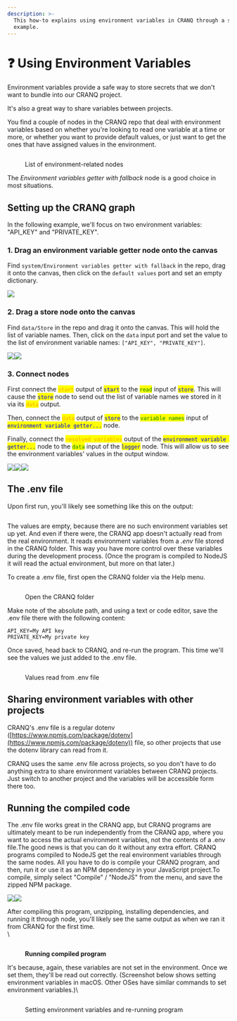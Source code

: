 ```yaml
---
description: >-
  This how-to explains using environment variables in CRANQ through a simple
  example.
---
```


# ❓ Using Environment Variables

Environment variables provide a safe way to store secrets that we don't want to bundle into our CRANQ project.

It's also a great way to share variables between projects.

You find a couple of nodes in the CRANQ repo that deal with environment variables based on whether you're looking to read one variable at a time or more, or whether you want to provide default values, or just want to get the ones that have assigned values in the environment.

<figure><img src="../.gitbook/assets/Screenshot 2022-09-18 at 11.50.53 (1).png" alt=""><figcaption><p>List of environment-related nodes</p></figcaption></figure>

The _Environment variables getter with fallback_ node is a good choice in most situations.

## **Setting up the CRANQ graph**

In the following example, we'll focus on two environment variables: "API\_KEY" and "PRIVATE\_KEY".

### **1. Drag an environment variable getter node onto the canvas**

Find `system/Environment variables getter with fallback` in the repo, drag it onto the canvas, then click on the `default values` port and set an empty dictionary.

<img src="../.gitbook/assets/image (6) (1).png" alt="" data-size="original">![](<../.gitbook/assets/image (1) (1).png>)

### **2. Drag a store node onto the canvas**

Find `data/Store` in the repo and drag it onto the canvas. This will hold the list of variable names. Then, click on the `data` input port and set the value to the list of environment variable names: `["API_KEY", "PRIVATE_KEY"]`.

![](<../.gitbook/assets/image (7) (1).png>)![](<../.gitbook/assets/image (12) (1).png>)

### **3. Connect nodes**

First connect the <mark style="color:orange;">`start`</mark> output of <mark style="color:blue;">`start`</mark> to the <mark style="color:green;">`read`</mark> input of <mark style="color:blue;">`store`</mark>. This will cause the <mark style="color:blue;">`store`</mark> node to send out the list of variable names we stored in it via its <mark style="color:orange;">`data`</mark> output.

Then, connect the <mark style="color:orange;">`data`</mark> output of <mark style="color:blue;">`store`</mark> to the <mark style="color:green;">`variable names`</mark> input of <mark style="color:blue;">`environment variable getter...`</mark> node.

Finally, connect the <mark style="color:orange;">`resolved variables`</mark> output of the <mark style="color:blue;">`environment variable getter...`</mark> node to the <mark style="color:green;">`data`</mark> input of the <mark style="color:blue;">`logger`</mark> node. This will allow us to see the environment variables' values in the output window.

![](<../.gitbook/assets/image (4) (1).png>)![](<../.gitbook/assets/image (13) (1).png>)![](<../.gitbook/assets/image (5) (1).png>)

## **The .env file**

Upon first run, you'll likely see something like this on the output:

<figure><img src="../.gitbook/assets/image (9).png" alt=""><figcaption></figcaption></figure>

The values are empty, because there are no such environment variables set up yet. And even if there were, the CRANQ app doesn't actually read from the real environment. It reads environment variables from a _.env_ file stored in the CRANQ folder. This way you have more control over these variables during the development process. (Once the program is compiled to NodeJS it will read the actual environment, but more on that later.)

To create a .env file, first open the CRANQ folder via the Help menu.

<figure><img src="../.gitbook/assets/image (3) (1).png" alt=""><figcaption><p>Open the CRANQ folder</p></figcaption></figure>

Make note of the absolute path, and using a text or code editor, save the .env file there with the following content:

```
API_KEY=My API key
PRIVATE_KEY=My private key
```

Once saved, head back to CRANQ, and re-run the program. This time we'll see the values we just added to the .env file.

<figure><img src="../.gitbook/assets/image (3) (1).png" alt=""><figcaption><p>Values read from .env file</p></figcaption></figure>

## **Sharing environment variables with other projects**

CRANQ's .env file is a regular dotenv ([https://www.npmjs.com/package/dotenv](https://www.npmjs.com/package/dotenv)) file, so other projects that use the dotenv library can read from it.

CRANQ uses the same .env file across projects, so you don't have to do anything extra to share environment variables between CRANQ projects. Just switch to another project and the variables will be accessible form there too.

## **Running the compiled code**

The .env file works great in the CRANQ app, but CRANQ programs are ultimately meant to be run independently from the CRANQ app, where you want to access the actual environment variables, not the contents of a .env file.The good news is that you can do it without any extra effort. CRANQ programs compiled to NodeJS get the real environment variables through the same nodes. All you have to do is compile your CRANQ program, and then, run it or use it as an NPM dependency in your JavaScript project.To compile, simply select "Compile" / "NodeJS" from the menu, and save the zipped NPM package.

![](https://files.gitbook.com/v0/b/gitbook-x-prod.appspot.com/o/spaces%2FOAyvGDT2zXMtcUTDVXAy%2Fuploads%2FfxSeBu3rSZtgpPhw3FQ4%2FScreenshot%202022-09-18%20at%2013.58.58.png?alt=media\&token=74e80aa1-c178-4db5-8bc4-a5a6e841bb18)![](<../.gitbook/assets/image (10) (1).png>)

After compiling this program, unzipping, installing dependencies, and running it through node, you'll likely see the same output as when we ran it from CRANQ for the first time.\
\


<figure><img src="https://files.gitbook.com/v0/b/gitbook-x-prod.appspot.com/o/spaces%2FOAyvGDT2zXMtcUTDVXAy%2Fuploads%2FYeXXMy7u0W7X4Llc5WmF%2FScreenshot%202022-09-18%20at%2014.04.10.png?alt=media&#x26;token=5fd73c2f-b486-4823-80ad-9a5e97d647f1" alt=""><figcaption><p><strong>Running compiled program</strong></p></figcaption></figure>

It's because, again, these variables are not set in the environment. Once we set them, they'll be read out correctly. (Screenshot below shows setting environment variables in macOS. Other OSes have similar commands to set environment variables.)\


<figure><img src="https://files.gitbook.com/v0/b/gitbook-x-prod.appspot.com/o/spaces%2FOAyvGDT2zXMtcUTDVXAy%2Fuploads%2Fh8qnXwFoK0EJUkykcg7f%2FScreenshot%202022-09-18%20at%2014.07.07.png?alt=media&#x26;token=128aba03-3c31-4d01-b3af-72ee0a0d43dd" alt=""><figcaption><p>Setting environment variables and re-running program</p></figcaption></figure>
